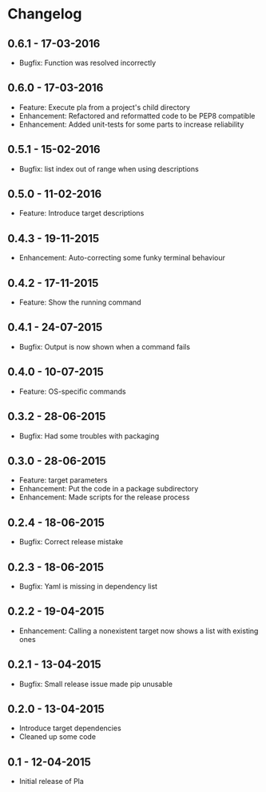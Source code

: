 # Changelog

## 0.6.1 - 17-03-2016
- Bugfix: Function was resolved incorrectly

## 0.6.0 - 17-03-2016
- Feature: Execute pla from a project's child directory
- Enhancement: Refactored and reformatted code to be PEP8 compatible
- Enhancement: Added unit-tests for some parts to increase reliability

## 0.5.1 - 15-02-2016
- Bugfix: list index out of range when using descriptions

## 0.5.0 - 11-02-2016
- Feature: Introduce target descriptions

## 0.4.3 - 19-11-2015
- Enhancement: Auto-correcting some funky terminal behaviour

## 0.4.2 - 17-11-2015
- Feature: Show the running command

## 0.4.1 - 24-07-2015
- Bugfix: Output is now shown when a command fails

## 0.4.0 - 10-07-2015
- Feature: OS-specific commands

## 0.3.2 - 28-06-2015
- Bugfix: Had some troubles with packaging

## 0.3.0 - 28-06-2015
- Feature: target parameters
- Enhancement: Put the code in a package subdirectory
- Enhancement: Made scripts for the release process

## 0.2.4 - 18-06-2015
- Bugfix: Correct release mistake

## 0.2.3 - 18-06-2015
- Bugfix: Yaml is missing in dependency list

## 0.2.2 - 19-04-2015
- Enhancement: Calling a nonexistent target now shows a list with existing ones

## 0.2.1 - 13-04-2015
- Bugfix: Small release issue made pip unusable

## 0.2.0 - 13-04-2015
- Introduce target dependencies
- Cleaned up some code

## 0.1 - 12-04-2015
- Initial release of Pla 
